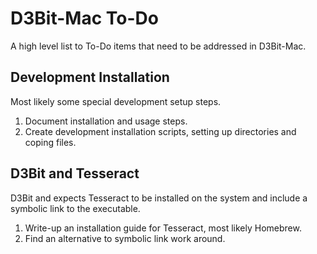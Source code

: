 # D3Bit-Mac To-Do

A high level list to To-Do items that need to be addressed in D3Bit-Mac.

## Development Installation

Most likely some special development setup steps.

1. Document installation and usage steps.
2. Create development installation scripts, setting up directories and coping files.

## D3Bit and Tesseract

D3Bit and expects Tesseract to be installed on the system and include a symbolic link to the executable.

1. Write-up an installation guide for Tesseract, most likely Homebrew.
2. Find an alternative to symbolic link work around.
